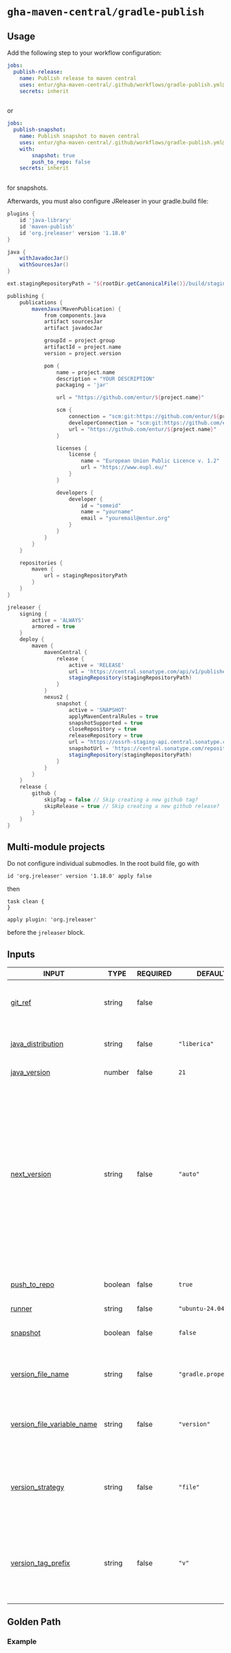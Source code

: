 # `gha-maven-central/gradle-publish`

## Usage

Add the following step to your workflow configuration:

```yml
jobs:
  publish-release:
    name: Publish release to maven central
    uses: entur/gha-maven-central/.github/workflows/gradle-publish.yml@v1
    secrets: inherit
    
```

or

```yml
jobs:
  publish-snapshot:
    name: Publish snapshot to maven central
    uses: entur/gha-maven-central/.github/workflows/gradle-publish.yml@v1
    with:
        snapshot: true
        push_to_repo: false
    secrets: inherit
    
```

for snapshots.

Afterwards, you must also configure JReleaser in your gradle.build file:

```groovy
plugins {
    id 'java-library'
    id 'maven-publish'
    id 'org.jreleaser' version '1.18.0'
}

java {
    withJavadocJar()
    withSourcesJar()
}

ext.stagingRepositoryPath = "${rootDir.getCanonicalFile()}/build/staging-deploy"

publishing {
    publications {
        mavenJava(MavenPublication) {
            from components.java
            artifact sourcesJar
            artifact javadocJar

            groupId = project.group
            artifactId = project.name
            version = project.version

            pom {
                name = project.name
                description = "YOUR DESCRIPTION"
                packaging = 'jar'

                url = "https://github.com/entur/${project.name}"

                scm {
                    connection = "scm:git:https://github.com/entur/${project.name}.git"
                    developerConnection = "scm:git:https://github.com/entur/${project.name}.git"
                    url = "https://github.com/entur/${project.name}"
                }

                licenses {
                    license {
                        name = "European Union Public Licence v. 1.2"
                        url = "https://www.eupl.eu/"
                    }
                }

                developers {
                    developer {
                        id = "someid"
                        name = "yourname"
                        email = "youremail@entur.org"
                    }
                }
            }
        }
    }

    repositories {
        maven {
            url = stagingRepositoryPath
        }
    }
}

jreleaser {
    signing {
        active = 'ALWAYS'
        armored = true
    }
    deploy {
        maven {
            mavenCentral {
                release {
                    active = 'RELEASE'
                    url = 'https://central.sonatype.com/api/v1/publisher'
                    stagingRepository(stagingRepositoryPath)
                }
            }
            nexus2 {
                snapshot {
                    active = 'SNAPSHOT'
                    applyMavenCentralRules = true
                    snapshotSupported = true
                    closeRepository = true
                    releaseRepository = true
                    url = "https://ossrh-staging-api.central.sonatype.com/service/local"
                    snapshotUrl = 'https://central.sonatype.com/repository/maven-snapshots/'
                    stagingRepository(stagingRepositoryPath)
                }
            }
        }
    }
    release {
        github {
            skipTag = false // Skip creating a new github tag?
            skipRelease = true // Skip creating a new github release?
        }
    }
}

```

## Multi-module projects
Do not configure individual submodles. In the root build file, go with

```
id 'org.jreleaser' version '1.18.0' apply false
```

then

```
task clean {
}

apply plugin: 'org.jreleaser'
```

before the `jreleaser` block.

## Inputs

<!-- AUTO-DOC-INPUT:START - Do not remove or modify this section -->

|                                                     INPUT                                                      |  TYPE   | REQUIRED |        DEFAULT        |                                                                                                                      DESCRIPTION                                                                                                                       |
|----------------------------------------------------------------------------------------------------------------|---------|----------|-----------------------|--------------------------------------------------------------------------------------------------------------------------------------------------------------------------------------------------------------------------------------------------------|
|                             <a name="input_git_ref"></a>[git_ref](#input_git_ref)                              | string  |  false   |                       |                                                                                             Option to override git reference <br>to checkout before build                                                                                              |
|              <a name="input_java_distribution"></a>[java_distribution](#input_java_distribution)               | string  |  false   |     `"liberica"`      |                                                                                                            Java distribution for Setup-Java                                                                                                            |
|                      <a name="input_java_version"></a>[java_version](#input_java_version)                      | number  |  false   |         `21`          |                                                                                                                  Java Runtime Version                                                                                                                  |
|                      <a name="input_next_version"></a>[next_version](#input_next_version)                      | string  |  false   |       `"auto"`        | The next (semver) version of <br>the artifact. Increments can be <br>noop (''), automatically detected ('auto') <br>from the commit message, partially <br>incremented using ('major', 'minor', 'patch'), or be <br>forcefully defined (e.g. '1.3.0')  |
|                      <a name="input_push_to_repo"></a>[push_to_repo](#input_push_to_repo)                      | boolean |  false   |        `true`         |                                                                                                 Whether to push the new <br>version back to the repo                                                                                                   |
|                               <a name="input_runner"></a>[runner](#input_runner)                               | string  |  false   |   `"ubuntu-24.04"`    |                                                                                                                       Job Runner                                                                                                                       |
|                            <a name="input_snapshot"></a>[snapshot](#input_snapshot)                            | boolean |  false   |        `false`        |                                                                                                     Whether the artifact is a <br>snapshot or not                                                                                                      |
|              <a name="input_version_file_name"></a>[version_file_name](#input_version_file_name)               | string  |  false   | `"gradle.properties"` |                                                                                                The name of the file <br>containing the version number                                                                                                  |
| <a name="input_version_file_variable_name"></a>[version_file_variable_name](#input_version_file_variable_name) | string  |  false   |      `"version"`      |                                                                                             The name of the file <br>variable the previous version number                                                                                              |
|                <a name="input_version_strategy"></a>[version_strategy](#input_version_strategy)                | string  |  false   |       `"file"`        |                                                                                  Strategy to use for version <br>extraction. Currently supports "file" or <br>"tag".                                                                                   |
|             <a name="input_version_tag_prefix"></a>[version_tag_prefix](#input_version_tag_prefix)             | string  |  false   |         `"v"`         |                                                                     The prefix of the tag <br>containing the previous version number <br>to extract (used with the tag strategy)                                                                       |

<!-- AUTO-DOC-INPUT:END -->

## Golden Path


### Example

